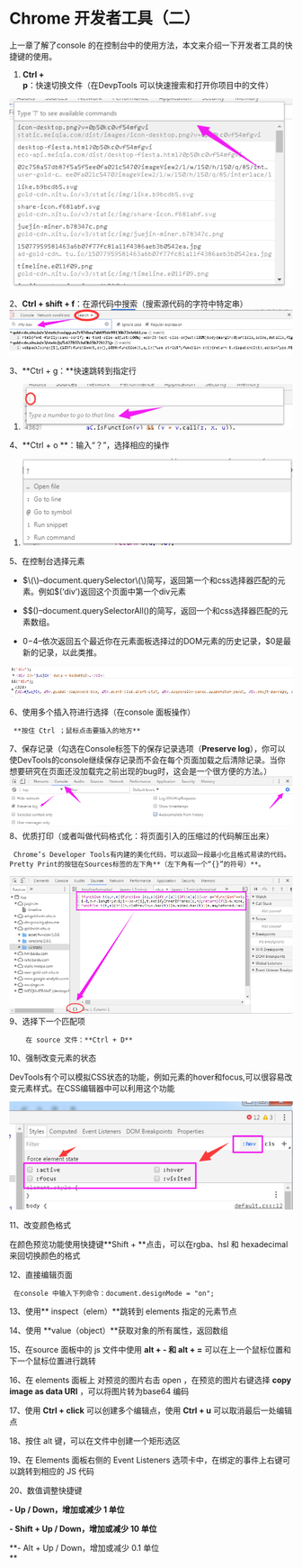 # Chrome 开发者工具（二）

上一章了解了console 的在控制台中的使用方法，本文来介绍一下开发者工具的快捷键的使用。

1. **Ctrl + p**：快速切换文件（在DevpTools 可以快速搜索和打开你项目中的文件）

![](assets/开发者工具/shortcutKey1.png)

2、**Ctrl + shift + f**：在源代码中搜索（搜索源代码的字符中特定串）![](assets/开发者工具/shortcutKey2.png)

3、**Ctrl + g：**快速跳转到指定行

1. ![](/assets/开发者工具/shortcutKey3.png)

4、**Ctrl + o **：输入“？”，选择相应的操作

1. ![](/assets/开发者工具/shortcutKey4.png)

5、在控制台选择元素

* $\(\)–document.querySelector\(\)简写，返回第一个和css选择器匹配的元素。例如$\(‘div’\)返回这个页面中第一个div元素

* $$\(\)–document.querySelectorAll\(\)的简写，返回一个和css选择器匹配的元素数组。

* $0-$4–依次返回五个最近你在元素面板选择过的DOM元素的历史记录，$0是最新的记录，以此类推。

![](/assets/开发者工具/shortcutKey5.png)

6、使用多个插入符进行选择（在console 面板操作）

```
 **按住 Ctrl ；鼠标点击要插入的地方**
```

7、保存记录（勾选在Console标签下的保存记录选项（**Preserve log**），你可以使DevTools的console继续保存记录而不会在每个页面加载之后清除记录。当你想要研究在页面还没加载完之前出现的bug时，这会是一个很方便的方法。）![](/assets/开发者工具/shortcutKey6.png)8、优质打印（或者叫做代码格式化：将页面引入的压缩过的代码解压出来）

```
 Chrome’s Developer Tools有内建的美化代码，可以返回一段最小化且格式易读的代码。Pretty Print的按钮在Sources标签的左下角**（左下角有一个“{}”的符号）**。
```

![](/assets/开发者工具/shortcutKey7.png)9、选择下一个匹配项

```
    在 source 文件：**Ctrl + D**
```

10、强制改变元素的状态

DevTools有个可以模拟CSS状态的功能，例如元素的hover和focus,可以很容易改变元素样式。在CSS编辑器中可以利用这个功能

![](assets/开发者工具/shortcutKey8.png)

11、改变颜色格式

在颜色预览功能使用快捷键**Shift + **点击，可以在rgba、hsl 和 hexadecimal 来回切换颜色的格式

12、直接编辑页面

```
 在console 中输入下列命令：document.designMode = "on";
```

13、使用** inspect（elem）**跳转到 elements 指定的元素节点

14、使用 **value（object）**获取对象的所有属性，返回数组

15、在source 面板中的 js 文件中使用 **alt + - 和 alt + =** 可以在上一个鼠标位置和下一个鼠标位置进行跳转

16、在 elements 面板上 对预览的图片右击 open ，在预览的图片右键选择 **copy image as data URI** ，可以将图片转为base64 编码

17、使用 **Ctrl + click** 可以创建多个编辑点，使用 **Ctrl + u** 可以取消最后一处编辑点

18、按住 alt 键，可以在文件中创建一个矩形选区

19、在 Elements 面板右侧的 Event Listeners 选项卡中，在绑定的事件上右键可以跳转到相应的 JS 代码

20、数值调整快捷键

**- Up / Down，增加或减少 1 单位**

**- Shift + Up / Down，增加或减少 10 单位**

**- Alt + Up / Down，增加或减少 0.1 单位  
**

